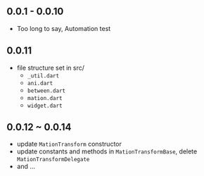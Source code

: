 ## 0.0.1 - 0.0.10
- Too long to say, Automation test

## 0.0.11
- file structure set in src/
  - `_util.dart`
  - `ani.dart`
  - `between.dart`
  - `mation.dart`
  - `widget.dart`

## 0.0.12 ~ 0.0.14
- update `MationTransform` constructor
- update constants and methods in `MationTransformBase`, delete `MationTransformDelegate`
- and ...
